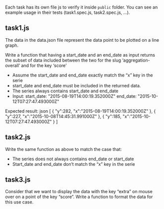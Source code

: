Each task has its own file js to verify it inside `public` folder.
You can see an example usage in their tests (task1.spec.js, task2.spec.js, ...).

## task1.js
The data in the data.json file represent the data point to be plotted on a line graph.

Write a function that having a start_date and an end_date as input returns the subset of data included between the two for the slug ‘aggregation-overall’ and for the key ‘score’
* Assume the start_date and end_date exactly match the “x” key in the serie
* start_date and end_date must be included in the returned data.
* The series always contains start_date and end_date
* Input: start_date: "2015-08-19T14:00:19.352000Z" end_date: "2015-10-12T07:27:47.493000Z"

Expected result: json [ { "y":282, "x":"2015-08-19T14:00:19.352000Z" }, { "y":227, "x":"2015-10-08T14:45:31.991000Z" }, { "y":185, "x":"2015-10-12T07:27:47.493000Z" } ]

## task2.js
Write the same function as above to match the case that:
* The series does not always contains end_date or start_date
* Start_date and end_date don’t match the “x” key in the serie

## task3.js
Consider that we want to display the data with the key “extra” on mouse over on a point of the key “score”.
Write a function to format the data for this use case.